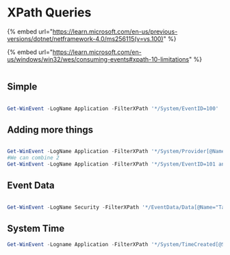 # XPath Queries

{% embed url="https://learn.microsoft.com/en-us/previous-versions/dotnet/netframework-4.0/ms256115(v=vs.100)" %}

{% embed url="https://learn.microsoft.com/en-us/windows/win32/wes/consuming-events#xpath-10-limitations" %}

<figure><img src="https://assets.tryhackme.com/additional/win-event-logs/xpath-2.png" alt=""><figcaption></figcaption></figure>

## Simple

<figure><img src="https://assets.tryhackme.com/additional/win-event-logs/xpath-3a.png" alt=""><figcaption></figcaption></figure>

```powershell
Get-WinEvent -LogName Application -FilterXPath '*/System/EventID=100'
```

## Adding more things

<figure><img src="https://assets.tryhackme.com/additional/win-event-logs/xpath-3a.png" alt=""><figcaption></figcaption></figure>

```powershell
Get-WinEvent -LogName Application -FilterXPath '*/System/Provider[@Name="WLMS"]'
#We can combine 2
Get-WinEvent -LogName Application -FilterXPath '*/System/EventID=101 and */System/Provider[@Name="WLMS"]'
```

## Event Data

<figure><img src="https://assets.tryhackme.com/additional/win-event-logs/xpath-7b.png" alt=""><figcaption></figcaption></figure>

```powershell
Get-WinEvent -LogName Security -FilterXPath '*/EventData/Data[@Name="TargetUserName"]="System"'
```



## System Time

```powershell
Get-WinEvent -Logname Application -FilterXPath '*/System/TimeCreated[@SystemTime='
```
